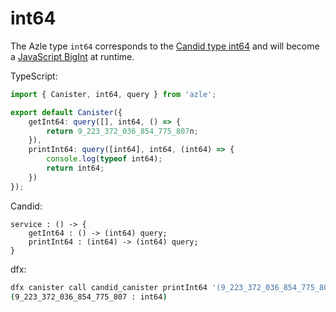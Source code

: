 # int64

The Azle type `int64` corresponds to the [Candid type int64](https://internetcomputer.org/docs/current/references/candid-ref#type-natn-and-intn) and will become a [JavaScript BigInt](https://developer.mozilla.org/en-US/docs/Web/JavaScript/Reference/Global_Objects/BigInt) at runtime.

TypeScript:

```typescript
import { Canister, int64, query } from 'azle';

export default Canister({
    getInt64: query([], int64, () => {
        return 9_223_372_036_854_775_807n;
    }),
    printInt64: query([int64], int64, (int64) => {
        console.log(typeof int64);
        return int64;
    })
});
```

Candid:

```
service : () -> {
    getInt64 : () -> (int64) query;
    printInt64 : (int64) -> (int64) query;
}
```

dfx:

```bash
dfx canister call candid_canister printInt64 '(9_223_372_036_854_775_807 : int64)'
(9_223_372_036_854_775_807 : int64)
```

